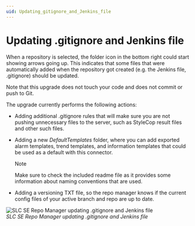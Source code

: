```yaml
---
uid: Updating_gitignore_and_Jenkins_file
---
```


# Updating .gitignore and Jenkins file

When a repository is selected, the folder icon in the bottom right could start showing arrows going up. This indicates that some files that were automatically added when the repository got created (e.g. the Jenkins file, .gitignore) should be updated.

Note that this upgrade does not touch your code and does not commit or push to Git.

The upgrade currently performs the following actions:

- Adding additional .gitignore rules that will make sure you are not pushing unnecessary files to the server, such as StyleCop result files and other such files.

- Adding a new *DefaultTemplates* folder, where you can add exported alarm templates, trend templates, and information templates that could be used as a default with this connector.

  > [!NOTE]
  > Make sure to check the included readme file as it provides some information about naming conventions that are used.

- Adding a versioning TXT file, so the repo manager knows if the current config files of your active branch and repo are up to date.

![SLC SE Repo Manager updating .gitignore and Jenkins file](~/develop/images/SLC_SE_Repo_Manager_updating.png)<br>
*SLC SE Repo Manager updating .gitignore and Jenkins file*
